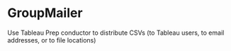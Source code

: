 # GroupMailer
Use Tableau Prep conductor to distribute CSVs (to Tableau users, to email addresses, or to file locations)

